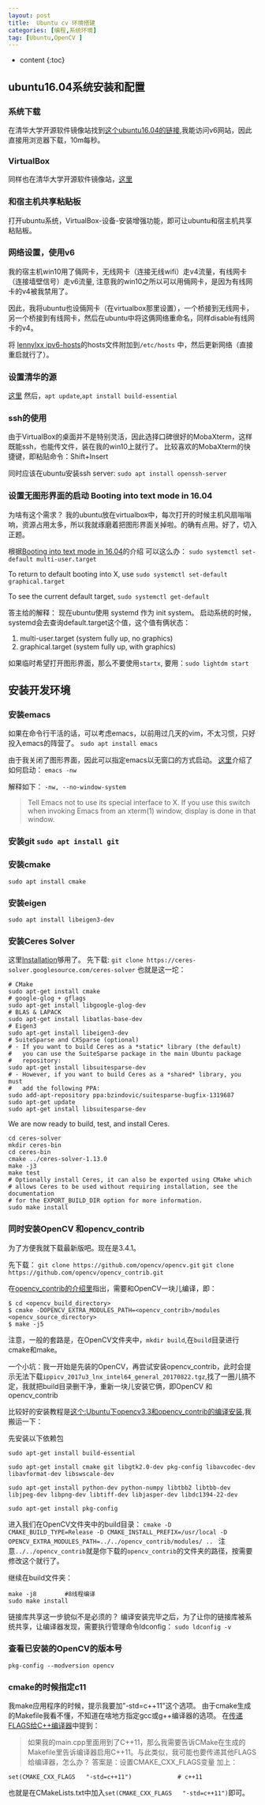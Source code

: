 ```yaml
---
layout: post
title:  Ubuntu cv 环境搭建
categories: [编程,系统环境]
tag: [Ubuntu,OpenCV ]
---
```


* content
{:toc}


## ubuntu16.04系统安装和配置
### 系统下载
在清华大学开源软件镜像站找到[这个ubuntu16.04的链接](https://mirrors.tuna.tsinghua.edu.cn/ubuntu-cdimage/ubuntu-gnome/releases/16.04/release/),我能访问v6网站，因此直接用浏览器下载，10m每秒。

### VirtualBox 
同样也在清华大学开源软件镜像站，[这里](https://mirror.tuna.tsinghua.edu.cn/help/virtualbox/)

### 和宿主机共享粘贴板
打开ubuntu系统，VirtualBox-设备-安装增强功能，即可让ubuntu和宿主机共享粘贴板。

### 网络设置，使用v6
我的宿主机win10用了倆网卡，无线网卡（连接无线wifi）走v4流量，有线网卡（连接墙壁信号）走v6流量, 注意我的win10之所以可以用倆网卡，是因为有线网卡的v4被我禁用了。

因此，我将ubuntu也设倆网卡（在virtualbox那里设置），一个桥接到无线网卡，另一个桥接到有线网卡，然后在ubuntu中将这俩网络重命名，同样disable有线网卡的v4。

将 [lennylxx ipv6-hosts](https://github.com/lennylxx/ipv6-hosts)的hosts文件附加到`/etc/hosts` 中，然后更新网络（直接重启就行了）。

### 设置清华的源
[这里](https://mirror.tuna.tsinghua.edu.cn/help/ubuntu/)
然后，`apt update`,`apt install build-essential`

### ssh的使用
由于VirtualBox的桌面并不是特别灵活，因此选择口碑很好的MobaXterm，这样既能ssh，也能传文件，装在我的win10上就行了。
比较喜欢的MobaXterm的快捷键，即粘贴命令：Shift+Insert

同时应该在ubuntu安装ssh server:
`sudo apt install openssh-server`

### 设置无图形界面的启动  Booting into text mode in 16.04
为啥有这个需求？
我的ubuntu放在virtualbox中，每次打开的时候主机风扇嗡嗡响，资源占用太多，所以我就琢磨着把图形界面关掉啦。的确有点用。好了，切入正题。

根据[Booting into text mode in 16.04](https://askubuntu.com/questions/870221/booting-into-text-mode-in-16-04/870226)的介绍
可以这么办：
`sudo systemctl set-default multi-user.target`

To return to default booting into X, use
`sudo systemctl set-default graphical.target`

To see the current default target,
`sudo systemctl get-default`

答主给的解释：
现在ubuntu使用 systemd 作为 init system。
启动系统的时候，systemd会去查询default.target这个值，这个值有俩状态：
1. multi-user.target (system fully up, no graphics) 
2. graphical.target (system fully up, with graphics)

如果临时希望打开图形界面，那么不要使用`startx`, 要用：`sudo lightdm start`

## 安装开发环境
### 安装emacs
如果在命令行干活的话，可以考虑emacs，以前用过几天的vim，不太习惯，只好投入emacs的阵营了。
`sudo apt install emacs`

由于我关闭了图形界面，因此可以指定emacs以无窗口的方式启动。
[这里](https://askubuntu.com/questions/23645/how-do-i-download-the-command-line-emacs-instead-of-the-gui-one)介绍了如何启动：
`emacs -nw`

解释如下： `-nw, --no-window-system` 
>Tell Emacs not to use its special interface to X. If you use this switch when invoking Emacs from an xterm(1) window, display is done in that window.


### 安装git `sudo apt install git`

### 安装cmake
`sudo apt install cmake`

### 安装eigen
`sudo apt install libeigen3-dev`

### 安装Ceres Solver
这里[Installation](http://ceres-solver.org/installation.html)够用了。
先下载:
`git clone https://ceres-solver.googlesource.com/ceres-solver`
也就是这一坨：
```
# CMake
sudo apt-get install cmake
# google-glog + gflags
sudo apt-get install libgoogle-glog-dev
# BLAS & LAPACK
sudo apt-get install libatlas-base-dev
# Eigen3
sudo apt-get install libeigen3-dev
# SuiteSparse and CXSparse (optional)
# - If you want to build Ceres as a *static* library (the default)
#   you can use the SuiteSparse package in the main Ubuntu package
#   repository:
sudo apt-get install libsuitesparse-dev
# - However, if you want to build Ceres as a *shared* library, you must
#   add the following PPA:
sudo add-apt-repository ppa:bzindovic/suitesparse-bugfix-1319687
sudo apt-get update
sudo apt-get install libsuitesparse-dev
```

We are now ready to build, test, and install Ceres.
```
cd ceres-solver
mkdir ceres-bin
cd ceres-bin
cmake ../ceres-solver-1.13.0
make -j3
make test
# Optionally install Ceres, it can also be exported using CMake which
# allows Ceres to be used without requiring installation, see the documentation
# for the EXPORT_BUILD_DIR option for more information.
sudo make install
```

### 同时安装OpenCV 和opencv_contrib
为了方便我就下载最新版吧。现在是3.4.1。

先下载：
`git clone https://github.com/opencv/opencv.git`
`git clone https://github.com/opencv/opencv_contrib.git`

在[opencv_contrib的介绍里](https://github.com/opencv/opencv_contrib)指出，需要和OpenCV一块儿编译，即：
```
$ cd <opencv_build_directory>
$ cmake -DOPENCV_EXTRA_MODULES_PATH=<opencv_contrib>/modules <opencv_source_directory>
$ make -j5
```
注意，一般的套路是，在OpenCV文件夹中，`mkdir build`,在`build`目录进行cmake和make。

一个小坑：我一开始是先装的OpenCV，再尝试安装opencv_contrib，此时会提示无法下载`ippicv_2017u3_lnx_intel64_general_20170822.tgz`,找了一圈儿搞不定，我就把build目录删干净，重新一块儿安装它俩，即OpenCV 和opencv_contrib


比较好的安装教程是[这个:Ubuntu下opencv3.3和opencv_contrib的编译安装](http://blog.csdn.net/xiangxianghehe/article/details/78780269),我搬运一下：

先安装以下依赖包
```
sudo apt-get install build-essential  

sudo apt-get install cmake git libgtk2.0-dev pkg-config libavcodec-dev libavformat-dev libswscale-dev  

sudo apt-get install python-dev python-numpy libtbb2 libtbb-dev libjpeg-dev libpng-dev libtiff-dev libjasper-dev libdc1394-22-dev  

sudo apt-get install pkg-config
```

进入我们在OpenCV文件夹中的build目录：
`cmake -D CMAKE_BUILD_TYPE=Release -D CMAKE_INSTALL_PREFIX=/usr/local -D OPENCV_EXTRA_MODULES_PATH=../../opencv_contrib/modules/ .. `
注意`../../opencv_contrib`就是你下载的`opencv_contrib`的文件夹的路径，按需要修改这个就行了。

继续在build文件夹：
```
make -j8        #8线程编译
sudo make install
```


链接库共享这一步貌似不是必须的？
编译安装完毕之后，为了让你的链接库被系统共享，让编译器发现，需要执行管理命令ldconfig：
`sudo ldconfig -v`  

### 查看已安装的OpenCV的版本号
`pkg-config --modversion opencv`


### cmake的时候指定c11
我make应用程序的时候，提示我要加"-std=c++11"这个选项。
由于cmake生成的Makefile我看不懂，不知道在啥地方指定gcc或g++编译器的选项。
在[传递FLAGS给C++编译器](https://elloop.github.io/tools/2016-04-10/learning-cmake-2-commands)中提到：
>如果我的main.cpp里面用到了C++11，那么我需要告诉CMake在生成的Makefile里告诉编译器启用C++11。与此类似，我可能也要传递其他FLAGS给编译器，怎么办？
答案是：设置CMAKE_CXX_FLAGS变量
加上：
```
set(CMAKE_CXX_FLAGS   "-std=c++11")             # c++11
```

也就是在CMakeLists.txt中加入`set(CMAKE_CXX_FLAGS   "-std=c++11")`即可。



